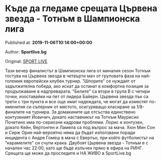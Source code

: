 
# Къде да гледаме срещата Цървена звезда - Тотнъм в Шампионска лига

Published at: **2019-11-06T10:14:00+00:00**

Author: **Sportlive.bg**

Original: [SPORT LIVE](https://www.sportlive.bg/worldfootball/championsleague/kyde-da-gledame-sreshtata-cyrvena-zvezda---totnym-v-shampionska-liga-1403372.html)

Тази вечер финалистът в Шампионска лига от миналия сезон Тотнъм гостува на Цървена звезда в четвърти мач от груповата фаза на най-големия европейски клубен турнир. "Шпорите" се нуждаят от задължителна победа, ако искат да останат в комфортна позиция за продължаване в надпреварата.
"Белите" са втори в група В с четири точки, изоставайки на пет от лидера Байерн. Цървена звезда пък са трети с три пункта и все още имат надеждата, че могат да изместят по-именития си съперник от мястото, осигуряващо класиране за 1/8-финалите на турнира.
За домакините ще отсъства единствено контузеният Йовичич, докато наставникът на Тотнъм Маурисио Почетино има по-сериозни кадрови проблеми. Лорис е контузен, докато Кейн, Вертонген и Ламела са под въпрос за мача. Хюн Мин Сон и Серж Орие най-вероятно няма да бъдат използвани поради инцидента с Андре Гомеш в мача с Евертън, при който футболистът на "карамелите" си счупи крака.
Двубоят Цървена звезда - Тотнъм е с начален час 22:00, като ще бъде излъчен пряко в ефира на РИНГ. Срещата ще може да проследите и НА ЖИВО в SportLive.bg
 
